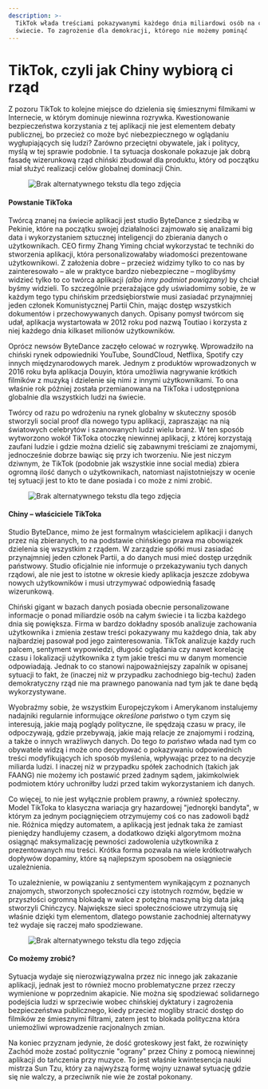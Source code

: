 ```yaml
---
description: >-
  TikTok włada treściami pokazywanymi każdego dnia miliardowi osób na całym
  świecie. To zagrożenie dla demokracji, którego nie możemy pominąć
---
```


# TikTok, czyli jak Chiny wybiorą ci rząd

Z pozoru TikTok to kolejne miejsce do dzielenia się śmiesznymi filmikami w Internecie, w którym dominuje niewinna rozrywka. Kwestionowanie bezpieczeństwa korzystania z tej aplikacji nie jest elementem debaty publicznej, bo przecież co może być niebezpiecznego w oglądaniu wygłupiających się ludzi? Zarówno przeciętni obywatele, jak i politycy, myślą w tej sprawie podobnie. I ta sytuacja doskonale pokazuje jak dobrą fasadę wizerunkową rząd chiński zbudował dla produktu, który od początku miał służyć realizacji celów globalnej dominacji Chin.

<figure><img src="https://media.licdn.com/dms/image/C4E12AQHxy6ihUiiOrA/article-inline_image-shrink_1500_2232/0/1640880138044?e=1688601600&#x26;v=beta&#x26;t=uC880ZaBhfWDjTuUm4vbL7F7C62tJBSmtssImZDc3Cs" alt="Brak alternatywnego tekstu dla tego zdjęcia"><figcaption></figcaption></figure>

#### Powstanie TikToka

Twórcą znanej na świecie aplikacji jest studio ByteDance z siedzibą w Pekinie, które na początku swojej działalności zajmowało się analizami big data i wykorzystaniem sztucznej inteligencji do zbierania danych o użytkownikach. CEO firmy Zhang Yiming chciał wykorzystać te techniki do stworzenia aplikacji, która personalizowałaby wiadomości prezentowane użytkownikowi. Z założenia dobre – przecież widzimy tylko to co nas by zainteresowało – ale w praktyce bardzo niebezpieczne – moglibyśmy widzieć tylko to co twórca aplikacji _(albo inny podmiot powiązany)_ by chciał byśmy widzieli. To szczególnie przerażające gdy uświadomimy sobie, że w każdym tego typu chińskim przedsiębiorstwie musi zasiadać przynajmniej jeden członek Komunistycznej Partii Chin, mając dostęp wszystkich dokumentów i przechowywanych danych. Opisany pomysł twórcom się udał, aplikacja wystartowała w 2012 roku pod nazwą Toutiao i korzysta z niej każdego dnia kilkaset milionów użytkowników.

Oprócz newsów ByteDance zaczęło celować w rozrywkę. Wprowadziło na chiński rynek odpowiedniki YouTube, SoundCloud, Netflixa, Spotify czy innych międzynarodowych marek. Jednym z produktów wprowadzonych w 2016 roku była aplikacja Douyin, która umożliwia nagrywanie krótkich filmików z muzyką i dzielenie się nimi z innymi użytkownikami. To ona właśnie rok później została przemianowana na TikToka i udostępniona globalnie dla wszystkich ludzi na świecie.

Twórcy od razu po wdrożeniu na rynek globalny w skuteczny sposób stworzyli social proof dla nowego typu aplikacji, zapraszając na nią światowych celebrytów i szanowanych ludzi wielu branż. W ten sposób wytworzono wokół TikToka otoczkę niewinnej aplikacji, z której korzystają zaufani ludzie i gdzie można dzielić się zabawnymi treściami ze znajomymi, jednocześnie dobrze bawiąc się przy ich tworzeniu. Nie jest niczym dziwnym, że TikTok (podobnie jak wszystkie inne social media) zbiera ogromną ilość danych o użytkownikach, natomiast najistotniejszy w ocenie tej sytuacji jest to kto te dane posiada i co może z nimi zrobić.

<figure><img src="https://media.licdn.com/dms/image/C4E12AQFCdlF4FvXX-g/article-inline_image-shrink_1500_2232/0/1640880117294?e=1688601600&#x26;v=beta&#x26;t=kLejxoKw-CWC5qLybwc5gcdq12jRD76TZQblrTCqTng" alt="Brak alternatywnego tekstu dla tego zdjęcia"><figcaption></figcaption></figure>

#### Chiny – właściciele TikToka

Studio ByteDance, mimo że jest formalnym właścicielem aplikacji i danych przez nią zbieranych, to na podstawie chińskiego prawa ma obowiązek dzielenia się wszystkim z rządem. W zarządzie spółki musi zasiadać przynajmniej jeden członek Partii, a do danych musi mieć dostęp urzędnik państwowy. Studio oficjalnie nie informuje o przekazywaniu tych danych rządowi, ale nie jest to istotne w okresie kiedy aplikacja jeszcze zdobywa nowych użytkowników i musi utrzymywać odpowiednią fasadę wizerunkową.

Chiński gigant w bazach danych posiada obecnie personalizowane informacje o ponad miliardzie osób na całym świecie i ta liczba każdego dnia się powiększa. Firma w bardzo dokładny sposób analizuje zachowania użytkownika i zmienia zestaw treści pokazywany mu każdego dnia, tak aby najbardziej pasował pod jego zainteresowania. TikTok analizuje każdy ruch palcem, sentyment wypowiedzi, długość oglądania czy nawet korelację czasu i lokalizacji użytkownika z tym jakie treści mu w danym momencie odpowiadają. Jednak to co stanowi najpoważniejszy zapalnik w opisanej sytuacji to fakt, że (inaczej niż w przypadku zachodniego big-techu) żaden demokratyczny rząd nie ma prawnego panowania nad tym jak te dane będą wykorzystywane.

Wyobraźmy sobie, że wszystkim Europejczykom i Amerykanom instalujemy nadajniki regularnie informujące _określone państwo_ o tym czym się interesują, jakie mają poglądy polityczne, ile spędzają czasu w pracy, ile odpoczywają, gdzie przebywają, jakie mają relacje ze znajomymi i rodziną, a także o innych wrażliwych danych. Do tego _to państwo_ włada nad tym co obywatele widzą i może ono decydować o pokazywaniu odpowiednich treści modyfikujących ich sposób myślenia, wpływając przez to na decyzje miliarda ludzi. I inaczej niż w przypadku spółek zachodnich (takich jak FAANG) nie możemy ich postawić przed żadnym sądem, jakimkolwiek podmiotem który uchroniłby ludzi przed takim wykorzystaniem ich danych.

Co więcej, to nie jest wyłącznie problem prawny, a również społeczny. Model TikToka to klasyczna wariacja gry hazardowej "jednoręki bandyta", w którym za jednym pociągnięciem otrzymujemy coś co nas zadowoli bądź nie. Różnica między automatem, a aplikacją jest jednak taka że zamiast pieniędzy handlujemy czasem, a dodatkowo dzięki algorytmom można osiągnąć maksymalizację pewności zadowolenia użytkownika z prezentowanych mu treści. Krótka forma pozwala na wiele krótkotrwałych dopływów dopaminy, które są najlepszym sposobem na osiągniecie uzależnienia.

To uzależnienie, w powiązaniu z sentymentem wynikającym z poznanych znajomych, stworzonych społeczności czy istotnych rozmów, będzie w przyszłości ogromną blokadą w walce z potężną maszyną big data jaką stworzyli Chińczycy. Największe sieci społecznościowe utrzymują się właśnie dzięki tym elementom, dlatego powstanie zachodniej alternatywy też wydaje się raczej mało spodziewane.

<figure><img src="https://media.licdn.com/dms/image/C4E12AQHvMuyGbzDtag/article-inline_image-shrink_1500_2232/0/1640880095100?e=1688601600&#x26;v=beta&#x26;t=R8OKFZnwmpCjgVSDbVE_xMiGx55biCG-kjeY1ZtHcAU" alt="Brak alternatywnego tekstu dla tego zdjęcia"><figcaption></figcaption></figure>

#### Co możemy zrobić?

Sytuacja wydaje się nierozwiązywalna przez nic innego jak zakazanie aplikacji, jednak jest to również mocno problematyczne przez rzeczy wymienione w poprzednim akapicie. Nie można się spodziewać solidarnego podejścia ludzi w sprzeciwie wobec chińskiej dyktatury i zagrożenia bezpieczeństwa publicznego, kiedy przecież mogliby stracić dostęp do filmików ze śmiesznymi filtrami, zatem jest to blokada polityczna która uniemożliwi wprowadzenie racjonalnych zmian.

Na koniec przyznam jedynie, że dość groteskowy jest fakt, że rozwinięty Zachód może zostać politycznie "ograny" przez Chiny z pomocą niewinnej aplikacji do tańczenia przy muzyce. To jest właśnie kwintesencja nauki mistrza Sun Tzu, który za najwyższą formę wojny uznawał sytuację gdzie się nie walczy, a przeciwnik nie wie że został pokonany.
